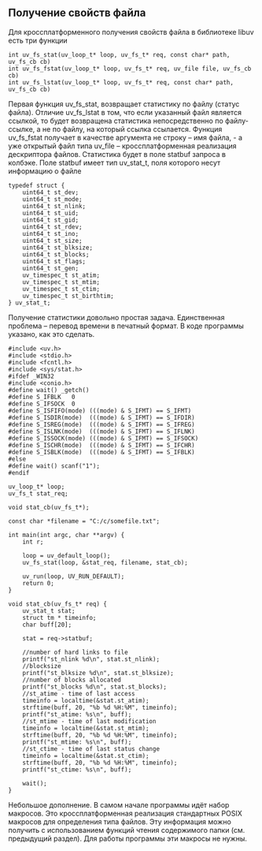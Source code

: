 ## Получение свойств файла

Для кроссплатформенного получения свойств файла в библиотеке libuv есть три функции

```
int uv_fs_stat(uv_loop_t* loop, uv_fs_t* req, const char* path, uv_fs_cb cb)
int uv_fs_fstat(uv_loop_t* loop, uv_fs_t* req, uv_file file, uv_fs_cb cb)
int uv_fs_lstat(uv_loop_t* loop, uv_fs_t* req, const char* path, uv_fs_cb cb)
```

Первая функция uv_fs_stat, возвращает статистику по файлу (статус файла). Отличие uv_fs_lstat в том, что 
если указанный файл является ссылкой, то будет возвращена статистика непосредственно по файлу-ссылке, 
а не по файлу, на который ссылка ссылается. Функция uv_fs_fstat получает в качестве аргумента не строку – имя файла, -  а 
уже открытый файл типа uv_file – кроссплатформенная реализация дескриптора файлов.
Статистика будет в поле statbuf запроса в колбэке. Поле statbuf имеет тип uv_stat_t, поля которого несут информацию 
о файле

```
typedef struct {
    uint64_t st_dev;
    uint64_t st_mode;
    uint64_t st_nlink;
    uint64_t st_uid;
    uint64_t st_gid;
    uint64_t st_rdev;
    uint64_t st_ino;
    uint64_t st_size;
    uint64_t st_blksize;
    uint64_t st_blocks;
    uint64_t st_flags;
    uint64_t st_gen;
    uv_timespec_t st_atim;
    uv_timespec_t st_mtim;
    uv_timespec_t st_ctim;
    uv_timespec_t st_birthtim;
} uv_stat_t;
```

Получение статистики довольно простая задача. Единственная проблема – перевод времени в печатный формат. В коде программы указано, как это сделать.

```
#include <uv.h>
#include <stdio.h>
#include <fcntl.h>
#include <sys/stat.h>
#ifdef _WIN32
#include <conio.h>
#define wait() _getch()
#define S_IFBLK   0
#define S_IFSOCK  0    
#define	S_ISFIFO(mode) (((mode) & S_IFMT) == S_IFMT)
#define	S_ISDIR(mode)  (((mode) & S_IFMT) == S_IFDIR)
#define	S_ISREG(mode)  (((mode) & S_IFMT) == S_IFREG)
#define	S_ISLNK(mode)  (((mode) & S_IFMT) == S_IFLNK)
#define	S_ISSOCK(mode) (((mode) & S_IFMT) == S_IFSOCK)
#define	S_ISCHR(mode)  (((mode) & S_IFMT) == S_IFCHR)
#define	S_ISBLK(mode)  (((mode) & S_IFMT) == S_IFBLK)
#else
#define wait() scanf("1");
#endif

uv_loop_t* loop;
uv_fs_t stat_req;

void stat_cb(uv_fs_t*);

const char *filename = "C:/c/somefile.txt";

int main(int argc, char **argv) {
	int r;

	loop = uv_default_loop();
	uv_fs_stat(loop, &stat_req, filename, stat_cb);

	uv_run(loop, UV_RUN_DEFAULT);
	return 0;
}

void stat_cb(uv_fs_t* req) {
	uv_stat_t stat;
	struct tm * timeinfo;
	char buff[20];

	stat = req->statbuf;

	//number of hard links to file
	printf("st_nlink %d\n", stat.st_nlink);
	//blocksize
	printf("st_blksize %d\n", stat.st_blksize);
	//number of blocks allocated
	printf("st_blocks %d\n", stat.st_blocks);
	//st_atime - time of last access
	timeinfo = localtime(&stat.st_atim);
	strftime(buff, 20, "%b %d %H:%M", timeinfo);
	printf("st_atime: %s\n", buff);
	//st_mtime - time of last modification
	timeinfo = localtime(&stat.st_mtim);
	strftime(buff, 20, "%b %d %H:%M", timeinfo);
	printf("st_mtime: %s\n", buff);
	//st_ctime - time of last status change
	timeinfo = localtime(&stat.st_ctim);
	strftime(buff, 20, "%b %d %H:%M", timeinfo);
	printf("st_ctime: %s\n", buff);

	wait();
}
```

Небольшое дополнение. В самом начале программы идёт набор макросов. Это кроссплатформенная реализация стандартных POSIX макросов для определения типа файлов. Эту информация можно получить с использованием функций чтения содержимого папки 
(см. предыдущий раздел). Для работы программы эти макросы не нужны.

